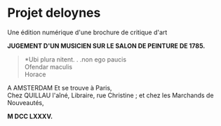 # Projet deloynes 
Une édition numérique d'une brochure de critique d'art

**JUGEMENT D'UN MUSICIEN SUR LE SALON DE PEINTURE DE 1785.**

> *Ubi plura nitent. . .non ego paucis   
> Ofendar maculis  
> Horace
  
 A AMSTERDAM
Et se trouve à Paris,  
Chez QUILLAU l'aîné, Libraire, rue Christine ; et chez les Marchands de Nouveautés,   

**M DCC LXXXV.**